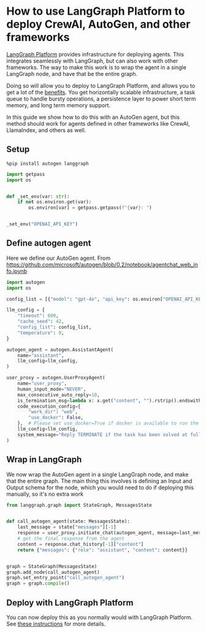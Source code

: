 # How to use LangGraph Platform to deploy CrewAI, AutoGen, and other frameworks

[LangGraph Platform](https://langchain-ai.github.io/langgraph/concepts/langgraph_platform/) provides infrastructure for deploying agents. This integrates seamlessly with LangGraph, but can also work with other frameworks. The way to make this work is to wrap the agent in a single LangGraph node, and have that be the entire graph.

Doing so will allow you to deploy to LangGraph Platform, and allows you to get a lot of the [benefits](https://langchain-ai.github.io/langgraph/concepts/langgraph_platform/). You get horizontally scalable infrastructure, a task queue to handle bursty operations, a persistence layer to power short term memory, and long term memory support.

In this guide we show how to do this with an AutoGen agent, but this method should work for agents defined in other frameworks like CrewAI, LlamaIndex, and others as well.

## Setup


```
%pip install autogen langgraph
```


```python
import getpass
import os


def _set_env(var: str):
    if not os.environ.get(var):
        os.environ[var] = getpass.getpass(f"{var}: ")


_set_env("OPENAI_API_KEY")
```

## Define autogen agent

Here we define our AutoGen agent. From https://github.com/microsoft/autogen/blob/0.2/notebook/agentchat_web_info.ipynb


```python
import autogen
import os

config_list = [{"model": "gpt-4o", "api_key": os.environ["OPENAI_API_KEY"]}]

llm_config = {
    "timeout": 600,
    "cache_seed": 42,
    "config_list": config_list,
    "temperature": 0,
}

autogen_agent = autogen.AssistantAgent(
    name="assistant",
    llm_config=llm_config,
)

user_proxy = autogen.UserProxyAgent(
    name="user_proxy",
    human_input_mode="NEVER",
    max_consecutive_auto_reply=10,
    is_termination_msg=lambda x: x.get("content", "").rstrip().endswith("TERMINATE"),
    code_execution_config={
        "work_dir": "web",
        "use_docker": False,
    },  # Please set use_docker=True if docker is available to run the generated code. Using docker is safer than running the generated code directly.
    llm_config=llm_config,
    system_message="Reply TERMINATE if the task has been solved at full satisfaction. Otherwise, reply CONTINUE, or the reason why the task is not solved yet.",
)
```

## Wrap in LangGraph

We now wrap the AutoGen agent in a single LangGraph node, and make that the entire graph.
The main thing this involves is defining an Input and Output schema for the node, which you would need to do if deploying this manually, so it's no extra work


```python
from langgraph.graph import StateGraph, MessagesState


def call_autogen_agent(state: MessagesState):
    last_message = state["messages"][-1]
    response = user_proxy.initiate_chat(autogen_agent, message=last_message.content)
    # get the final response from the agent
    content = response.chat_history[-1]["content"]
    return {"messages": {"role": "assistant", "content": content}}


graph = StateGraph(MessagesState)
graph.add_node(call_autogen_agent)
graph.set_entry_point("call_autogen_agent")
graph = graph.compile()
```

## Deploy with LangGraph Platform

You can now deploy this as you normally would with LangGraph Platform. See [these instructions](https://langchain-ai.github.io/langgraph/concepts/deployment_options/) for more details.
